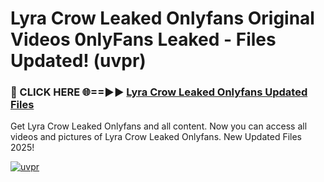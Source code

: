 # Lyra Crow Leaked Onlyfans Original Videos 0nlyFans Leaked - Files Updated! (uvpr)

<h3>🔴 CLICK HERE 🌐==►► <a href="https://best4dudes.click/HH4t6V" rel="nofollow">Lyra Crow Leaked Onlyfans Updated Files</a></h3>

Get Lyra Crow Leaked Onlyfans and all content. Now you can access all videos and pictures of Lyra Crow Leaked Onlyfans. New Updated Files 2025!

[![uvpr](https://github.com/user-attachments/assets/8c521d6e-e6e3-4a75-9320-d58ab9d79d5b)](https://best4dudes.click/HH4t6V)

